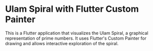 # Ulam Spiral with Flutter Custom Painter

This is a Flutter application that visualizes the Ulam Spiral, a graphical representation of prime numbers. It uses Flutter's Custom Painter for drawing and allows interactive exploration of the spiral.
